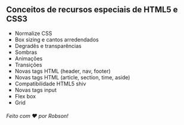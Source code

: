 ## Conceitos de recursos especiais de HTML5 e CSS3

<ul type="square">
    <li>Normalize CSS
    <li>Box sizing e cantos arredendados
    <li>Degradês e transparências
    <li>Sombras
    <li>Animações
    <li>Transições
    <li>Novas tags HTML (header, nav, footer)
    <li>Novas tags HTML (article, section, time, aside)
    <li>Compatibilidade HTML5 shiv
    <li>Novas tags input
    <li>Flex box
    <li>Grid
</ul>

<h6>Feito com ♥ por Robson!</h6>
